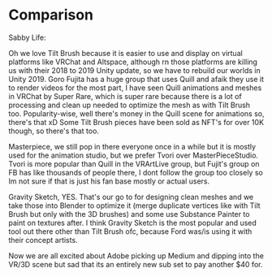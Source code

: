 # Comparison

Sabby Life:

Oh we love Tilt Brush because it is easier to use and display on virtual platforms like VRChat and Altspace, although rn those platforms are killing us with their 2018 to 2019 Unity update, so we have to rebuild our worlds in Unity 2019. Goro Fujita has a huge group that uses Quill and afaik they use it to render videos for the most part, I have seen Quill animations and meshes in VRChat by Super Rare, which is super rare because there is a lot of processing and clean up needed to optimize the mesh as with Tilt Brush too. Popularity-wise, well there's money in the Quill scene for animations so, there's that xD Some Tilt Brush pieces have been sold as NFT's for over 10K though, so there's that too.

Masterpiece, we still pop in there everyone once in a while but it is mostly used for the animation studio, but we prefer Tvori over MasterPieceStudio. Tvori is more popular than Quill in the VRArtLive group, but Fujit's group on FB has like thousands of people there, I dont follow the group too closely so Im not sure if that is just his fan base mostly or actual users.

Gravity Sketch, YES. That's our go to for designing clean meshes and we take those into Blender to optimize it \(merge duplicate vertices like with Tilt Brush but only with the 3D brushes\) and some use Substance Painter to paint on textures after. I think Gravity Sketch is the most popular and used tool out there other than Tilt Brush ofc, because Ford was/is using it with their concept artists.

Now we are all excited about Adobe picking up Medium and dipping into the VR/3D scene but sad that its an entirely new sub set to pay another $40 for.

